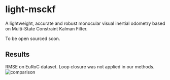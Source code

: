 # light-msckf
A lightweight, accurate and robust monocular visual inertial odometry based on Multi-State Constraint Kalman Filter.

To be open sourced soon.

## Results
RMSE on EuRoC dataset. Loop closure was not applied in our methods.
![comparison](https://github.com/PetWorm/light-msckf/blob/master/results/comparison.jpg)
